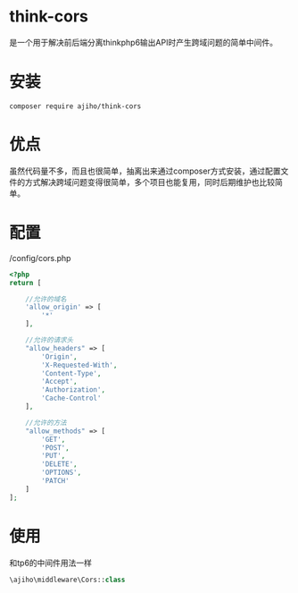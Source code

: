 
# think-cors

是一个用于解决前后端分离thinkphp6输出API时产生跨域问题的简单中间件。

# 安装

~~~
composer require ajiho/think-cors
~~~

# 优点

虽然代码量不多，而且也很简单，抽离出来通过composer方式安装，通过配置文件的方式解决跨域问题变得很简单，多个项目也能复用，同时后期维护也比较简单。

# 配置

/config/cors.php

```php
<?php
return [

    //允许的域名
    'allow_origin' => [
        '*'
    ],

    //允许的请求头
    "allow_headers" => [
        'Origin',
        'X-Requested-With',
        'Content-Type',
        'Accept',
        'Authorization',
        'Cache-Control'
    ],

    //允许的方法
    "allow_methods" => [
        'GET',
        'POST',
        'PUT',
        'DELETE',
        'OPTIONS',
        'PATCH'
    ]
];
```

# 使用

和tp6的中间件用法一样

```php
\ajiho\middleware\Cors::class
```


